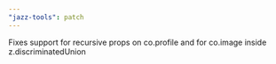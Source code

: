 ```yaml
---
"jazz-tools": patch
---
```


Fixes support for recursive props on co.profile and for co.image inside z.discriminatedUnion
